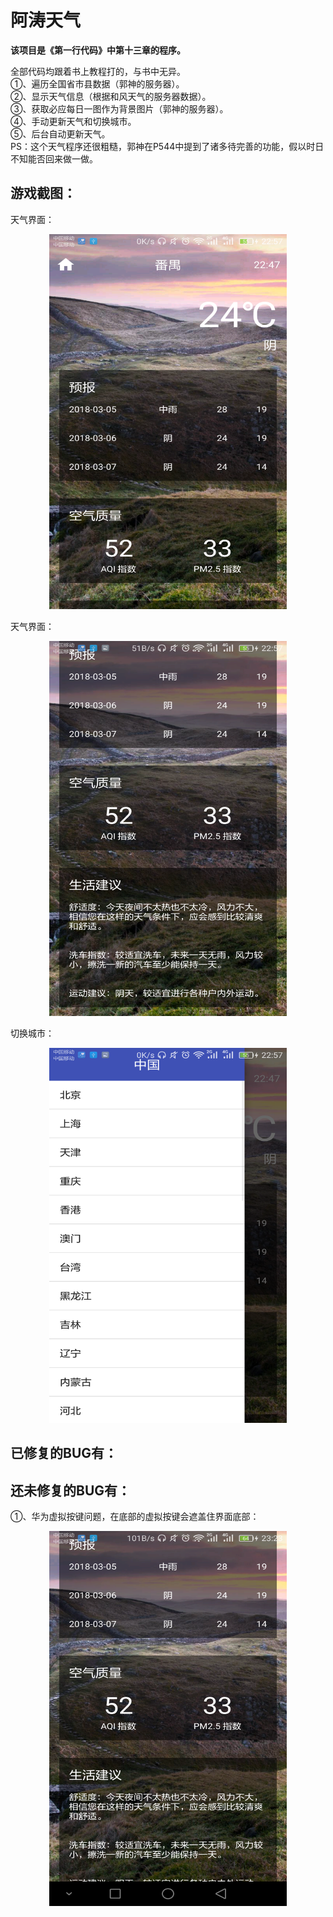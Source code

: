 # 阿涛天气

**该项目是《第一行代码》中第十三章的程序。**  

全部代码均跟着书上教程打的，与书中无异。  
①、遍历全国省市县数据（郭神的服务器）。  
②、显示天气信息（根据和风天气的服务器数据）。  
③、获取必应每日一图作为背景图片（郭神的服务器）。  
④、手动更新天气和切换城市。  
⑤、后台自动更新天气。  
PS：这个天气程序还很粗糙，郭神在P544中提到了诸多待完善的功能，假以时日不知能否回来做一做。  

## 游戏截图：
天气界面：  
<div align=center><img width="380" height="600" src="https://github.com/Serene-Seven/CoolWeather/raw/master/Screenshots/1.png"/></div>

天气界面：  
<div align=center><img width="380" height="600" src="https://github.com/Serene-Seven/CoolWeather/raw/master/Screenshots/2.png"/></div>

切换城市：  
<div align=center><img width="380" height="600" src="https://github.com/Serene-Seven/CoolWeather/raw/master/Screenshots/3.png"/></div>

## 已修复的BUG有：

## 还未修复的BUG有：
①、华为虚拟按键问题，在底部的虚拟按键会遮盖住界面底部：  
<div align=center><img width="380" height="600" src="https://github.com/Serene-Seven/CoolWeather/raw/master/Screenshots/4.png"/></div>